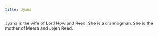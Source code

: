 ```yaml
---
title: Jyana
---
```


Jyana is the wife of Lord Howland Reed. She is a crannogman. She is the mother of Meera and Jojen Reed.


